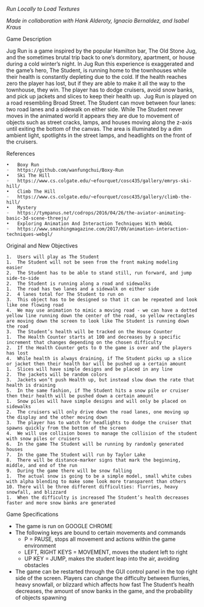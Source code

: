 
*Run Locally to Load Textures*

*Made in collaboration with Hank Alderoty, Ignacio Bernaldez, and Isabel Kraus*

Game Description

Jug Run is a game inspired by the popular Hamilton bar, The Old Stone Jug, and the sometimes brutal trip back to one’s dormitory, apartment, or house during a cold winter’s night. In Jug Run this experience is exaggerated and the game’s hero, The Student, is running home to the townhouses while their health is constantly depleting due to the cold. If the health reaches zero the player has lost, but if they are able to make it all the way to the townhouse, they win. The player has to dodge cruisers, avoid snow banks, and pick up jackets and slices to keep their health up. 
Jug Run is played on a road resembling Broad Street. The Student can move between four lanes: two road lanes and a sidewalk on either side. While The Student never moves in the animated world it appears they are due to movement of objects such as street cracks, lamps, and houses moving along the z-axis until exiting the bottom of the canvas. The area is illuminated by a dim ambient light, spotlights in the street lamps, and headlights on the front of the cruisers.

References 

	•	Boxy Run 
	◦	https://github.com/wanfungchui/Boxy-Run 
	•	Ski The Hill 
	◦	https://www.cs.colgate.edu/~efourquet/cosc435/gallery/emrys-ski-hill/ 
	•	Climb The Hill 
	◦	https://www.cs.colgate.edu/~efourquet/cosc435/gallery/climb-the-hill/ 
	•	Mystery 
	◦	https://tympanus.net/codrops/2016/04/26/the-aviator-animating-basic-3d-scene-threejs/ 
	•	Exploring Animation And Interaction Techniques With WebGL 
	◦	https://www.smashingmagazine.com/2017/09/animation-interaction-techniques-webgl/ 


Original and New Objectives

	1.	Users will play as The Student  
	1.	The Student will not be seen from the front making modeling easier 
	2.	The Student has to be able to stand still, run forward, and jump side-to-side 
	2.	The Student is running along a road and sidewalks  
	1.	The road has two lanes and a sidewalk on either side  
	2.	4 lanes total for The Student to run on 
	3.	This object has to be designed so that it can be repeated and look like one flowing road  
	4.	We may use animation to mimic a moving road - we can have a dotted yellow line running down the center of the road, so yellow rectangles are moving down the screen to look like The Student is running down the road 
	3.	The Student’s health will be tracked on the House Counter 
	1.	The Health Counter starts at 100 and decreases by a specific increment that changes depending on the chosen difficulty 
	2.	If the Health Counter gets to 0 the game is over and the players has lost 
	4.	While health is always draining, if The Student picks up a slice or jacket then their health bar will be pushed up a certain amount 
	1.	Slices will have simple designs and be placed in any line 
	2.	The jackets will be random colors 
	3.	Jackets won’t push Health up, but instead slow down the rate that health is draining 
	5.	In the same fashion, if The Student hits a snow pile or cruiser then their health will be pushed down a certain amount  
	1.	Snow piles will have simple designs and will only be placed on sidewalks 
	2.	The cruisers will only drive down the road lanes, one moving up the display and the other moving down 
	3.	The player has to watch for headlights to dodge the cruiser that spawns quickly from the bottom of the screen 
	4.	We will use collision boxes to manage the collision of the student with snow piles or cruisers 
	6.	In the game The Student will be running by randomly generated houses  
	7.	In the game The Student will run by Taylor Lake  
	8.	There will be distance-marker signs that mark the beginning, middle, and end of the run 
	9.	During the game there will be snow falling  
	1.	The actual snow is going to be a simple model, small white cubes with alpha blending to make some look more transparent than others 
	10.	There will be three different difficulties: flurries, heavy snowfall, and blizzard 
	1.	When the difficulty is increased The Student’s health decreases faster and more snow banks are generated 



Game Specifications

* The game is run on GOOGLE CHROME
* The following keys are bound to certain movements and commands
	* P = PAUSE, stops all movement and actions within the game environment
	* LEFT, RIGHT KEYS = MOVEMENT, moves the student left to right
	* UP KEY = JUMP, makes the student leap into the air, avoiding obstacles
* The game can be restarted through the GUI control panel in the top right side of the screen. Players can change the difficulty between flurries, heavy snowfall, or blizzard which affects how fast The Student’s health decreases, the amount of snow banks in the game, and the probability of objects spawning
